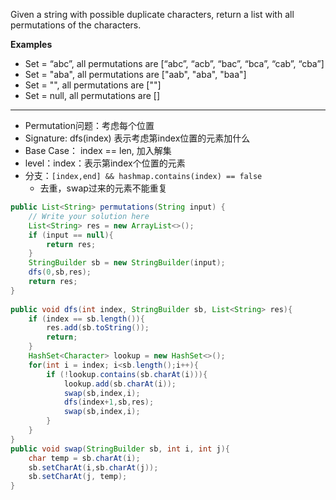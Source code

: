 Given a string with possible duplicate characters, return a list with all permutations of the characters.

**Examples**

- Set = “abc”, all permutations are [“abc”, “acb”, “bac”, “bca”, “cab”, “cba”]
- Set = "aba", all permutations are ["aab", "aba", "baa"]
- Set = "", all permutations are [""]
- Set = null, all permutations are []
***
- Permutation问题：考虑每个位置
- Signature: dfs(index) 表示考虑第index位置的元素加什么
- Base Case： index == len, 加入解集
- level：index：表示第index个位置的元素
- 分支：`[index,end] && hashmap.contains(index) == false` 
	- 去重，swap过来的元素不能重复

```java
public List<String> permutations(String input) {  
    // Write your solution here  
    List<String> res = new ArrayList<>();  
    if (input == null){  
        return res;  
    }  
    StringBuilder sb = new StringBuilder(input);  
    dfs(0,sb,res);  
    return res;  
}  
  
public void dfs(int index, StringBuilder sb, List<String> res){  
    if (index == sb.length()){  
        res.add(sb.toString());  
        return;  
    }  
    HashSet<Character> lookup = new HashSet<>();  
    for(int i = index; i<sb.length();i++){  
        if (!lookup.contains(sb.charAt(i))){  
            lookup.add(sb.charAt(i));  
            swap(sb,index,i);  
            dfs(index+1,sb,res);  
            swap(sb,index,i);  
        }  
    }  
}  
public void swap(StringBuilder sb, int i, int j){  
    char temp = sb.charAt(i);  
    sb.setCharAt(i,sb.charAt(j));  
    sb.setCharAt(j, temp);  
}
```